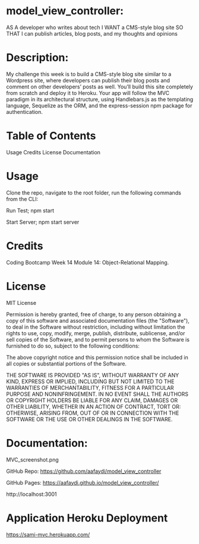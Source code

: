 # model_view_controller:
AS A developer who writes about tech
I WANT a CMS-style blog site
SO THAT I can publish articles, blog posts, and my thoughts and opinions


# Description:
My challenge this week is to build a CMS-style blog site similar to a Wordpress site, where developers can publish their blog posts and comment on other developers’ posts as well. You’ll build this site completely from scratch and deploy it to Heroku. Your app will follow the MVC paradigm in its architectural structure, using Handlebars.js as the templating language, Sequelize as the ORM, and the express-session npm package for authentication.

# Table of Contents
Usage
Credits
License
Documentation

# Usage
Clone the repo, navigate to the root folder, run the following commands from the CLI:

Run Test;
npm start

Start Server;
npm start server

# Credits
Coding Bootcamp Week 14 Module 14: Object-Relational Mapping.

# License
MIT License

Permission is hereby granted, free of charge, to any person obtaining a copy of this software and associated documentation files (the "Software"), to deal in the Software without restriction, including without limitation the rights to use, copy, modify, merge, publish, distribute, sublicense, and/or sell copies of the Software, and to permit persons to whom the Software is furnished to do so, subject to the following conditions:

The above copyright notice and this permission notice shall be included in all copies or substantial portions of the Software.

THE SOFTWARE IS PROVIDED "AS IS", WITHOUT WARRANTY OF ANY KIND, EXPRESS OR IMPLIED, INCLUDING BUT NOT LIMITED TO THE WARRANTIES OF MERCHANTABILITY, FITNESS FOR A PARTICULAR PURPOSE AND NONINFRINGEMENT. IN NO EVENT SHALL THE AUTHORS OR COPYRIGHT HOLDERS BE LIABLE FOR ANY CLAIM, DAMAGES OR OTHER LIABILITY, WHETHER IN AN ACTION OF CONTRACT, TORT OR: OTHERWISE, ARISING FROM, OUT OF OR IN CONNECTION WITH THE SOFTWARE OR THE USE OR OTHER DEALINGS IN THE SOFTWARE.

# Documentation:
MVC_screenshot.png

GitHub Repo: https://github.com/aafaydi/model_view_controller

GitHub Pages:  https://aafaydi.github.io/model_view_controller/

http://localhost:3001

# Application Heroku Deployment
https://sami-mvc.herokuapp.com/